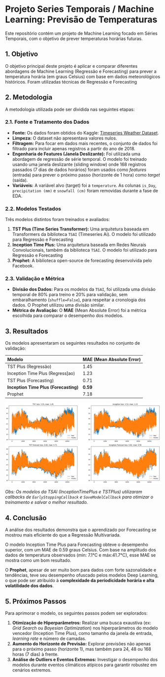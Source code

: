 # Projeto Series Temporais / Machine Learning: Previsão de Temperaturas

Este repositório contém um projeto de Machine Learning focado em Séries Temporais, com o objetivo de prever temperaturas horárias futuras.

## 1. Objetivo

O objetivo principal deste projeto é aplicar e comparar diferentes abordagens de Machine Learning (Regressão e Forecasting) para prever a temperatura horária (em graus Celsius) com base em dados meteorológicos históricos. Foram utilizadas técnicas de Regressão e Forecasting

## 2. Metodologia

A metodologia utilizada pode ser dividida nas seguintes etapas:

### 2.1. Fonte e Tratamento dos Dados

* **Fonte:** Os dados foram obtidos do Kaggle: [Timeseries Weather Dataset](https://www.kaggle.com/datasets/parthdande/timeseries-weather-dataset).
* **Limpeza:** O dataset não apresentava valores nulos.
* **Filtragem:** Para focar em dados mais recentes, o conjunto de dados foi filtrado para incluir apenas registros a partir do ano de 2018.
* **Engenharia de Features (Janela Deslizante):** Foi utilizada uma abordagem de regressão de série temporal. O modelo foi treinado usando uma janela deslizante (sliding window) onde 168 registros passados (7 dias de dados horários) foram usados como *features* (entrada) para prever o próximo passo (horizonte de 1 hora) como *target* (saída).
* **Variáveis:** A variável alvo (target) foi a `temperature`. As colunas `is_Day`, `precipitation (mm)` e `snowfall (cm)` foram removidas durante a fase de EDA.

### 2.2. Modelos Testados

Três modelos distintos foram treinados e avaliados:

1.  **TST Plus (Time Series Transformer):** Uma arquitetura baseada em Transformers da biblioteca `TSAI` (Timeseries Ai). O modelo foi utilizado para Regressão e Forecasting
2.  **Inception Time Plus:** Uma arquitetura baseada em Redes Neurais Convolucionais, também da biblioteca `TSAI`. O modelo foi utilizado para Regressão e Forecasting
3.  **Prophet:** A biblioteca open-source de forecasting desenvolvida pelo Facebook.

### 2.3. Validação e Métrica

* **Divisão dos Dados:** Para os modelos da `TSAI`, foi utilizada uma divisão temporal de 80% para treino e 20% para validação, sem embaralhamento (`shuffle=False`), para respeitar a cronologia dos dados. O Prophet utilizou uma divisão similar.
* **Métrica de Avaliação:** O **MAE** (Mean Absolute Error) foi a métrica escolhida para comparar o desempenho dos modelos.

## 3. Resultados

Os modelos apresentaram os seguintes resultados no conjunto de validação:

| Modelo | MAE (Mean Absolute Error) |
| :--- | :--- |
| TST Plus (Regressão) | 1.45 |
| Inception Time Plus (Regress]ao)| 1.23 |
| TST Plus (Forecasting) | 0.71 |
| **Inception Time Plus (Forecasting)**| **0.59** |
| Prophet | 7.18 |

![Comparativo gráfico](https://github.com/RicardoMello92/Series_temporais_temperatura_horaria/blob/539e935577d511c0eda7d075a90a0998e131ce97/imagens/gr%C3%A1ficos.png)

*Obs: Os modelos da TSAI (InceptionTimePlus e TSTPlus) utilizaram *callbacks* de `EarlyStoppingCallback` e `SaveModelCallback` para otimizar o treinamento e salvar o melhor resultado.*

## 4. Conclusão

A análise dos resultados demonstra que o aprendizado por Forecasting se mostrou mais eficiente do que a Regressão Multivariada.

O modelo Inception Time Plus para Forecasting obteve o desempenho superior, com um MAE de 0.59 graus Celsius. Com base na amplitudo dos dados de temperatura observados (min: 7.1°C e máx:41.7°C), esse MAE se mostra como um bom resultado.

O **Prophet**, apesar de ser muito bom para dados com forte sazonalidade e tendências, teve seu desempenho ofuscado pelos modelos Deep Learning, o que pode ser atribuído à **complexidade da periodicidade horária e alta volatilidade dos dados**.

## 5. Próximos Passos

Para aprimorar o modelo, os seguintes passos podem ser explorados:

1.  **Otimização de Hiperparâmetros:** Realizar uma busca exaustiva (ex: *Grid Search* ou *Bayesian Optimization*) nos hiperparâmetros do modelo vencedor (Inception Time Plus), como tamanho da janela de entrada, *learning rate* e número de camadas.
2.  **Aumento do Horizonte de Previsão:** Explorar previsões não apenas para o próximo passo (horizonte 1), mas também para 24, 48 ou 168 horas (7 dias) à frente.
3.  **Análise de Outliers e Eventos Extremos:** Investigar o desempenho dos modelos durante eventos climáticos atípicos para garantir robustez em cenários extremos.
